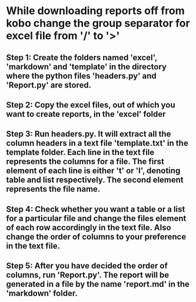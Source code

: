 # While downloading reports off from kobo change the group separator for excel file from '/' to '>'

## Step 1: Create the folders named 'excel', 'markdown' and 'template' in the directory where the python files 'headers.py' and 'Report.py' are stored.
## Step 2: Copy the excel files, out of which you want to create reports, in the 'excel' folder
## Step 3: Run headers.py. It will extract all the column headers in a text file 'template.txt' in the template folder. Each line in the text file represents the columns for a file. The first element of each line is either 't' or 'l', denoting table and list respectively. The second element represents the file name.
## Step 4: Check whether you want a table or a list for a particular file and change the files element of each row accordingly in the text file. Also change the order of columns to your preference in the text file.
## Step 5: After you have decided the order of columns, run 'Report.py'. The report will be generated in a file  by the name 'report.md' in the 'markdown' folder.
